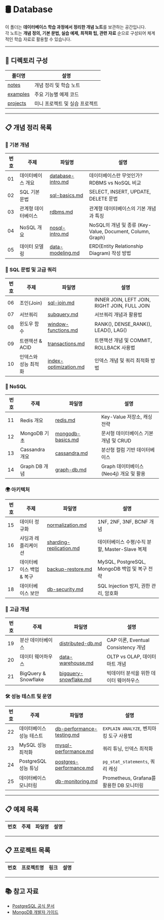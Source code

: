 # 🛢️ Database

이 폴더는 **데이터베이스 학습 과정에서 정리한 개념 노트**를 보관하는 공간입니다.  
각 노트는 **개념 정의, 기본 문법, 실습 예제, 최적화 팁, 관련 자료** 순으로 구성되어 체계적인 학습 자료로 활용할 수 있습니다.

---

## 📂 디렉토리 구성

| 폴더명 | 설명 |
|---|---|
| [notes](./notes) | 개념 정리 및 학습 노트 |
| [examples](./examples) | 주요 기능별 예제 코드 |
| [projects](./projects) | 미니 프로젝트 및 실습 프로젝트 |

---

## 📋 개념 정리 목록  

### 📌 기본 개념  
| 번호 | 주제 | 파일명 | 설명 |  
|---|---|---|---|  
| 01 | 데이터베이스 개요 | [database-intro.md](./notes/database-intro.md) | 데이터베이스란 무엇인가? RDBMS vs NoSQL 비교 |  
| 02 | SQL 기본 문법 | [sql-basics.md](./notes/sql-basics.md) | SELECT, INSERT, UPDATE, DELETE 문법 |  
| 03 | 관계형 데이터베이스 | [rdbms.md](./notes/rdbms.md) | 관계형 데이터베이스의 기본 개념과 특징 |  
| 04 | NoSQL 개요 | [nosql-intro.md](./notes/nosql-intro.md) | NoSQL의 개념 및 종류 (Key-Value, Document, Column, Graph) |  
| 05 | 데이터 모델링 | [data-modeling.md](./notes/data-modeling.md) | ERD(Entity Relationship Diagram) 작성 방법 |  

### 🔲 SQL 문법 및 고급 쿼리  
| 번호 | 주제 | 파일명 | 설명 |  
|---|---|---|---|  
| 06 | 조인(Join) | [sql-join.md](./notes/sql-join.md) | INNER JOIN, LEFT JOIN, RIGHT JOIN, FULL JOIN |  
| 07 | 서브쿼리 | [subquery.md](./notes/subquery.md) | 서브쿼리 개념과 활용법 |  
| 08 | 윈도우 함수 | [window-functions.md](./notes/window-functions.md) | RANK(), DENSE_RANK(), LEAD(), LAG() |  
| 09 | 트랜잭션 & ACID | [transactions.md](./notes/transactions.md) | 트랜잭션 개념 및 COMMIT, ROLLBACK 사용법 |  
| 10 | 인덱스와 성능 최적화 | [index-optimization.md](./notes/index-optimization.md) | 인덱스 개념 및 쿼리 최적화 방법 |  

### 🔄 NoSQL  
| 번호 | 주제 | 파일명 | 설명 |  
|---|---|---|---|  
| 11 | Redis 개요 | [redis.md](./notes/redis.md) | Key-Value 저장소, 캐싱 전략 |  
| 12 | MongoDB 기초 | [mongodb-basics.md](./notes/mongodb-basics.md) | 문서형 데이터베이스 기본 개념 및 CRUD |  
| 13 | Cassandra 개요 | [cassandra.md](./notes/cassandra.md) | 분산형 컬럼 기반 데이터베이스 |  
| 14 | Graph DB 개념 | [graph-db.md](./notes/graph-db.md) | Graph 데이터베이스 (Neo4j) 개요 및 활용 |  

### 🌍 아키텍처  
| 번호 | 주제 | 파일명 | 설명 |  
|---|---|---|---|  
| 15 | 데이터 정규화 | [normalization.md](./notes/normalization.md) | 1NF, 2NF, 3NF, BCNF 개념 |  
| 16 | 샤딩과 레플리케이션 | [sharding-replication.md](./notes/sharding-replication.md) | 데이터베이스 수평/수직 분할, Master-Slave 복제 |  
| 17 | 데이터베이스 백업 & 복구 | [backup-restore.md](./notes/backup-restore.md) | MySQL, PostgreSQL, MongoDB 백업 및 복구 전략 |  
| 18 | 데이터베이스 보안 | [db-security.md](./notes/db-security.md) | SQL Injection 방지, 권한 관리, 암호화 |  

### 🚀 고급 개념  
| 번호 | 주제 | 파일명 | 설명 |  
|---|---|---|---|  
| 19 | 분산 데이터베이스 | [distributed-db.md](./notes/distributed-db.md) | CAP 이론, Eventual Consistency 개념 |  
| 20 | 데이터 웨어하우스 | [data-warehouse.md](./notes/data-warehouse.md) | OLTP vs OLAP, 데이터 마트 개념 |  
| 21 | BigQuery & Snowflake | [bigquery-snowflake.md](./notes/bigquery-snowflake.md) | 빅데이터 분석을 위한 데이터 웨어하우스 |  

### 🛠️ 성능 테스트 및 운영  
| 번호 | 주제 | 파일명 | 설명 |  
|---|---|---|---|  
| 22 | 데이터베이스 성능 테스트 | [db-performance-testing.md](./notes/db-performance-testing.md) | `EXPLAIN ANALYZE`, 벤치마킹 도구 사용법 |  
| 23 | MySQL 성능 최적화 | [mysql-performance.md](./notes/mysql-performance.md) | 쿼리 튜닝, 인덱스 최적화 |  
| 24 | PostgreSQL 성능 튜닝 | [postgres-performance.md](./notes/postgres-performance.md) | `pg_stat_statements`, 쿼리 캐싱 |  
| 25 | 데이터베이스 모니터링 | [db-monitoring.md](./notes/db-monitoring.md) | Prometheus, Grafana를 활용한 DB 모니터링 |  

---

## 📋 예제 목록

| 번호 | 주제 | 파일명 | 설명 |
|---|---|---|---|

---

## 📋 프로젝트 목록

| 번호 | 프로젝트명 | 링크 | 설명 |
|---|---|---|---|

---

## 📚 참고 자료
- [PostgreSQL 공식 문서](https://www.postgresql.org/docs/)  
- [MongoDB 개발자 가이드](https://www.mongodb.com/docs/guides/)  
